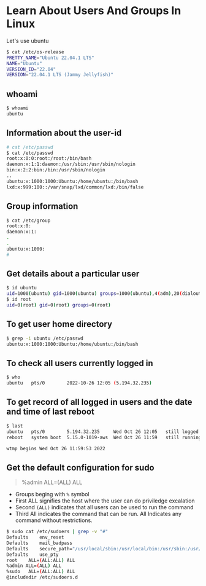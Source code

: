 # Learn About Users And Groups In Linux

Let's use ubuntu

```bash
$ cat /etc/os-release
PRETTY_NAME="Ubuntu 22.04.1 LTS"
NAME="Ubuntu"
VERSION_ID="22.04"
VERSION="22.04.1 LTS (Jammy Jellyfish)"
```

## whoami

```bash
$ whoami
ubuntu
```

## Information about the user-id 

```bash
# cat /etc/passwd
$ cat /etc/passwd
root:x:0:0:root:/root:/bin/bash
daemon:x:1:1:daemon:/usr/sbin:/usr/sbin/nologin
bin:x:2:2:bin:/bin:/usr/sbin/nologin
..
ubuntu:x:1000:1000:Ubuntu:/home/ubuntu:/bin/bash
lxd:x:999:100::/var/snap/lxd/common/lxd:/bin/false
```

## Group information

```bash
$ cat /etc/group
root:x:0:
daemon:x:1:
.
.
ubuntu:x:1000:
#
```

## Get details about a particular user

```bash
$ id ubuntu
uid=1000(ubuntu) gid=1000(ubuntu) groups=1000(ubuntu),4(adm),20(dialout),24(cdrom),25(floppy),27(sudo),29(audio),30(dip),44(video),46(plugdev),118(netdev),119(lxd)
$ id root
uid=0(root) gid=0(root) groups=0(root)
```

## To get user home directory

```bash
$ grep -i ubuntu /etc/passwd
ubuntu:x:1000:1000:Ubuntu:/home/ubuntu:/bin/bash
```

## To check all users currently logged in

```bash
$ who
ubuntu   pts/0        2022-10-26 12:05 (5.194.32.235)
```

## To get record of all logged in users and the date and time of last reboot

```bash
$ last
ubuntu   pts/0        5.194.32.235     Wed Oct 26 12:05   still logged in
reboot   system boot  5.15.0-1019-aws  Wed Oct 26 11:59   still running

wtmp begins Wed Oct 26 11:59:53 2022
```

## Get the default configuration for sudo

> %admin ALL=(ALL) ALL

- Groups beging with `%` symbol
- First ALL signifies the host where the user can do priviledge excalation
- Second `(ALL)` indicates that all users can be used to run the command
- Third All indicates the command that can be run. All Indicates any command without restrictions.

```bash
$ sudo cat /etc/sudoers | grep -v "#"
Defaults	env_reset
Defaults	mail_badpass
Defaults	secure_path="/usr/local/sbin:/usr/local/bin:/usr/sbin:/usr/bin:/sbin:/bin:/snap/bin"
Defaults	use_pty
root	ALL=(ALL:ALL) ALL
%admin ALL=(ALL) ALL
%sudo	ALL=(ALL:ALL) ALL
@includedir /etc/sudoers.d
```


